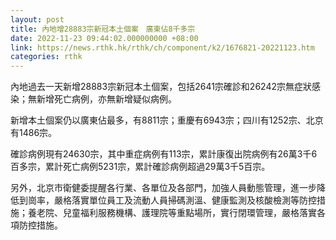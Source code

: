 ```yaml
---
layout: post
title: 內地增28883宗新冠本土個案　廣東佔8千多宗
date: 2022-11-23 09:44:02.000000000 +08:00
link: https://news.rthk.hk/rthk/ch/component/k2/1676821-20221123.htm
categories: rthk
---
```


內地過去一天新增28883宗新冠本土個案，包括2641宗確診和26242宗無症狀感染；無新增死亡病例，亦無新增疑似病例。

新增本土個案仍以廣東佔最多，有8811宗；重慶有6943宗；四川有1252宗、北京有1486宗。

確診病例現有24630宗，其中重症病例有113宗，累計康復出院病例有26萬3千6百多宗，累計死亡病例5231宗，累計確診病例超過29萬3千5百宗。

另外，北京市衛健委提醒各行業、各單位及各部門，加強人員動態管理，進一步降低到崗率，嚴格落實單位員工及流動人員掃碼測溫、健康監測及核酸檢測等防控措施；養老院、兒童福利服務機構、護理院等重點場所，實行閉環管理，嚴格落實各項防控措施。
